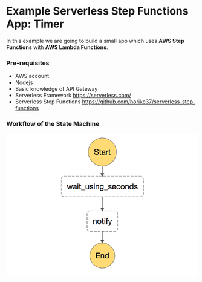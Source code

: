 # Example Serverless Step Functions App: Timer

In this example we are going to build a small app which uses **AWS Step Functions** with **AWS Lambda Functions**.  

### Pre-requisites
* AWS account
* Nodejs
* Basic knowledge of API Gateway
* Serverless Framework https://serverless.com/
* Serverless Step Functions https://github.com/horike37/serverless-step-functions

### Workflow of the State Machine
![Screenshot](workflow.png)
